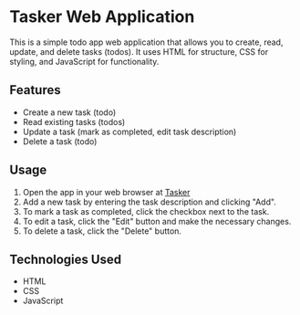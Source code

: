 # Tasker Web Application

This is a simple todo app web application that allows you to create, read, update, and delete tasks (todos). It uses HTML for structure, CSS for styling, and JavaScript for functionality.

## Features

- Create a new task (todo)
- Read existing tasks (todos)
- Update a task (mark as completed, edit task description)
- Delete a task (todo)

## Usage

1. Open the app in your web browser at [Tasker](https://alexandvo.github.io/tasker/)
2. Add a new task by entering the task description and clicking "Add".
3. To mark a task as completed, click the checkbox next to the task.
4. To edit a task, click the "Edit" button and make the necessary changes.
5. To delete a task, click the "Delete" button.

## Technologies Used

- HTML
- CSS
- JavaScript

